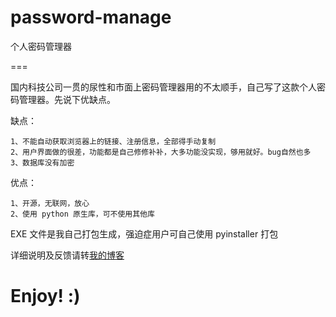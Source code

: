 # password-manage
个人密码管理器

===

国内科技公司一贯的尿性和市面上密码管理器用的不太顺手，自己写了这款个人密码管理器。先说下优缺点。

缺点：

	1、不能自动获取浏览器上的链接、注册信息，全部得手动复制
	2、用户界面做的很差，功能都是自己修修补补，大多功能没实现，够用就好。bug自然也多
	3、数据库没有加密

优点：

	1、开源，无联网，放心
	2、使用 python 原生库，可不使用其他库
  
EXE  文件是我自己打包生成，强迫症用户可自己使用 pyinstaller 打包
  
  详细说明及反馈请转[我的博客](http://blog.c1ker.top/2018/02/24/个人密码管理器/)


# Enjoy! :)
